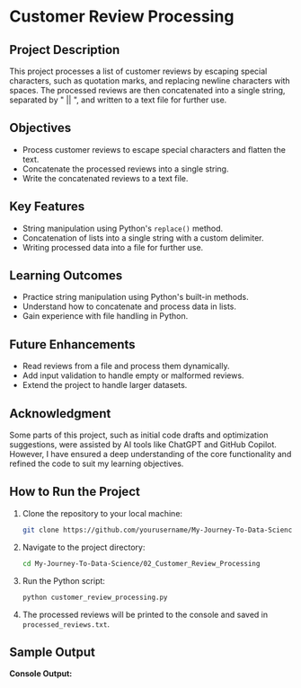 # Customer Review Processing

## Project Description
This project processes a list of customer reviews by escaping special characters, such as quotation marks, and replacing newline characters with spaces. The processed reviews are then concatenated into a single string, separated by " || ", and written to a text file for further use.

## Objectives
- Process customer reviews to escape special characters and flatten the text.
- Concatenate the processed reviews into a single string.
- Write the concatenated reviews to a text file.

## Key Features
- String manipulation using Python's `replace()` method.
- Concatenation of lists into a single string with a custom delimiter.
- Writing processed data into a file for further use.

## Learning Outcomes
- Practice string manipulation using Python's built-in methods.
- Understand how to concatenate and process data in lists.
- Gain experience with file handling in Python.

## Future Enhancements
- Read reviews from a file and process them dynamically.
- Add input validation to handle empty or malformed reviews.
- Extend the project to handle larger datasets.

## Acknowledgment
Some parts of this project, such as initial code drafts and optimization suggestions, were assisted by AI tools like ChatGPT and GitHub Copilot. However, I have ensured a deep understanding of the core functionality and refined the code to suit my learning objectives.


## How to Run the Project

1. Clone the repository to your local machine:

    ```bash
    git clone https://github.com/yourusername/My-Journey-To-Data-Science.git
    ```

2. Navigate to the project directory:

    ```bash
    cd My-Journey-To-Data-Science/02_Customer_Review_Processing
    ```

3. Run the Python script:

    ```bash
    python customer_review_processing.py
    ```

4. The processed reviews will be printed to the console and saved in `processed_reviews.txt`.

## Sample Output

**Console Output:**
